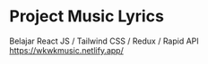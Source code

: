 # Project Music Lyrics

Belajar React JS / Tailwind CSS / Redux / Rapid API
https://wkwkmusic.netlify.app/
